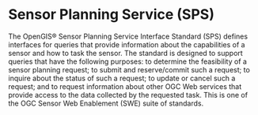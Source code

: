 # Sensor Planning Service (SPS)


The OpenGIS® Sensor Planning Service Interface Standard (SPS) defines interfaces for queries that provide information about the capabilities of a sensor and how to task the sensor. The standard is designed to support queries that have the following purposes: to determine the feasibility of a sensor planning request; to submit and reserve/commit such a request; to inquire about the status of such a request; to update or cancel such a request; and to request information about other OGC Web services that provide access to the data collected by the requested task. This is one of the OGC Sensor Web Enablement (SWE) suite of standards.